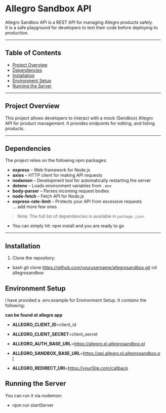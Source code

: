 # Allegro Sandbox API

Allegro Sandbox API is a REST API for managing Allegro products safely.  
It is a safe playground for developers to test their code before deploying to production.

---

## Table of Contents

- [Project Overview](#project-overview)  
- [Dependencies](#dependencies)  
- [Installation](#installation)  
- [Environment Setup](#environment-setup)  
- [Running the Server](#running-the-server)  

---

## Project Overview

This project allows developers to interact with a mock (Sendbox) Allegro API for product management. It provides endpoints for editing, and listing products.

---

## Dependencies

The project relies on the following npm packages:

- **express** – Web framework for Node.js  
- **axios** – HTTP client for making API requests  
- **nodemon** – Development tool for automatically restarting the server  
- **dotenv** – Loads environment variables from `.env`  
- **body-parser** – Parses incoming request bodies  
- **node-fetch** – Fetch API for Node.js  
- **express-rate-limit** – Protects your API from excessive requests  
... add more few ones

> Note: The full list of dependencies is available in `package.json`.
- You can simply hit: npm install and you are ready to go

---

## Installation

1. Clone the repository:  
- bash
git clone https://github.com/yourusername/allegrosandbox.git
cd allegrosandbox 

## Environment Setup
i have provided a .env.example for Environment Setup. It contains the following:

**can be found at allegro app**
- **ALLEGRO_CLIENT_ID**=client_id
- **ALLEGRO_CLIENT_SECRET**=client_secret


- **ALLEGRO_AUTH_BASE_URL**=https://allegro.pl.allegrosandbox.pl
- **ALLEGRO_SANDBOX_BASE_URL**=https://api.allegro.pl.allegrosandbox.pl

- **ALLEGRO_REDIRECT_URI**=https://yourSite.com/callback

## Running the Server

 You can run it via nodemon: 
 - npm run startServer